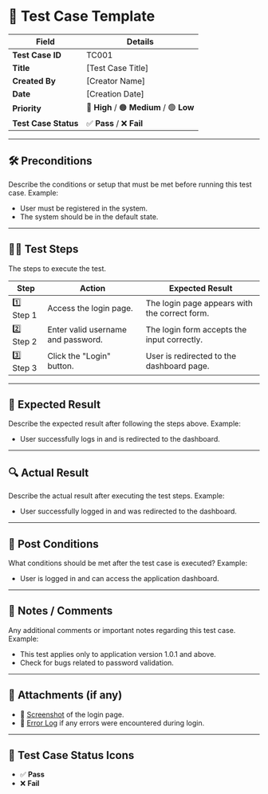 # 📝 Test Case Template

| **Field**              | **Details**                                   |
|------------------------|-----------------------------------------------|
| **Test Case ID**        | TC001                                         |
| **Title**               | [Test Case Title]                             |
| **Created By**          | [Creator Name]                                |
| **Date**                | [Creation Date]                               |
| **Priority**            | 🔴 **High** / 🟠 **Medium** / 🟢 **Low**       |
| **Test Case Status**    | ✅ **Pass** / ❌ **Fail**                      |

---

## 🛠️ Preconditions
Describe the conditions or setup that must be met before running this test case. Example:
- User must be registered in the system.
- The system should be in the default state.

---

## 🧑‍💻 **Test Steps**
The steps to execute the test.

| **Step** | **Action**                                  | **Expected Result**                             |
|----------|---------------------------------------------|------------------------------------------------|
| 1️⃣ Step 1   | Access the login page.                     | The login page appears with the correct form.  |
| 2️⃣ Step 2   | Enter valid username and password.         | The login form accepts the input correctly.     |
| 3️⃣ Step 3   | Click the "Login" button.                  | User is redirected to the dashboard page.      |

---

## 🎯 Expected Result
Describe the expected result after following the steps above. Example:
- User successfully logs in and is redirected to the dashboard.

---

## 🔍 Actual Result
Describe the actual result after executing the test steps. Example:
- User successfully logged in and was redirected to the dashboard.

---

## 🔄 Post Conditions
What conditions should be met after the test case is executed? Example:
- User is logged in and can access the application dashboard.

---

## 📝 Notes / Comments
Any additional comments or important notes regarding this test case. Example:
- This test applies only to application version 1.0.1 and above.
- Check for bugs related to password validation.

---

## 📎 Attachments (if any)
- 📸 [Screenshot](#) of the login page.
- 📜 [Error Log](#) if any errors were encountered during login.

---

## 📌 Test Case Status Icons
- ✅ **Pass**
- ❌ **Fail**
